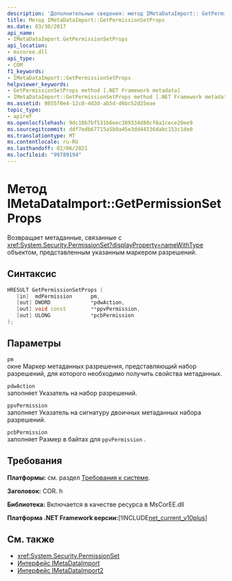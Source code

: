```yaml
---
description: 'Дополнительные сведения: метод IMetaDataImport:: GetPermissionSetProps'
title: Метод IMetaDataImport::GetPermissionSetProps
ms.date: 03/30/2017
api_name:
- IMetaDataImport.GetPermissionSetProps
api_location:
- mscoree.dll
api_type:
- COM
f1_keywords:
- IMetaDataImport::GetPermissionSetProps
helpviewer_keywords:
- GetPermissionSetProps method [.NET Framework metadata]
- IMetaDataImport::GetPermissionSetProps method [.NET Framework metadata]
ms.assetid: 9855f0e4-12c0-4d3d-ab5d-d6bc52d25eae
topic_type:
- apiref
ms.openlocfilehash: 9dc10b7bf531b6eec389334d80cf6a1cece20ee9
ms.sourcegitcommit: ddf7edb67715a5b9a45e3dd44536dabc153c1de0
ms.translationtype: MT
ms.contentlocale: ru-RU
ms.lasthandoff: 02/06/2021
ms.locfileid: "99789194"
---
```

# <a name="imetadataimportgetpermissionsetprops-method"></a>Метод IMetaDataImport::GetPermissionSetProps

Возвращает метаданные, связанные с <xref:System.Security.PermissionSet?displayProperty=nameWithType> объектом, представленным указанным маркером разрешений.  
  
## <a name="syntax"></a>Синтаксис  
  
```cpp  
HRESULT GetPermissionSetProps (  
   [in]  mdPermission      pm,  
   [out] DWORD             *pdwAction,
   [out] void const        **ppvPermission,
   [out] ULONG             *pcbPermission  
);  
```  
  
## <a name="parameters"></a>Параметры  

 `pm`  
 окне Маркер метаданных разрешения, представляющий набор разрешений, для которого необходимо получить свойства метаданных.  
  
 `pdwAction`  
 заполняет Указатель на набор разрешений.  
  
 `ppvPermission`  
 заполняет Указатель на сигнатуру двоичных метаданных набора разрешений.  
  
 `pcbPermission`  
 заполняет Размер в байтах для `ppvPermission` .  
  
## <a name="requirements"></a>Требования  

 **Платформы:** см. раздел [Требования к системе](../../get-started/system-requirements.md).  
  
 **Заголовок:** COR. h  
  
 **Библиотека:** Включается в качестве ресурса в MsCorEE.dll  
  
 **Платформа .NET Framework версии:**[!INCLUDE[net_current_v10plus](../../../../includes/net-current-v10plus-md.md)]  
  
## <a name="see-also"></a>См. также

- <xref:System.Security.PermissionSet>
- [Интерфейс IMetaDataImport](imetadataimport-interface.md)
- [Интерфейс IMetaDataImport2](imetadataimport2-interface.md)
